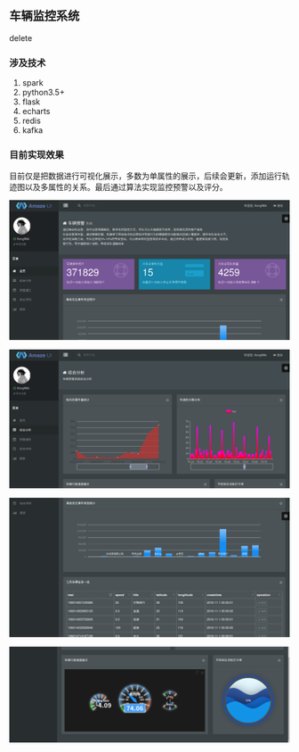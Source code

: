 ## 车辆监控系统

delete

### 涉及技术

1. spark
2. python3.5+
3. flask
4. echarts
5. redis
6. kafka


### 目前实现效果

目前仅是把数据进行可视化展示，多数为单属性的展示，后续会更新，添加运行轨迹图以及多属性的关系。最后通过算法实现监控预警以及评分。

![image](https://raw.githubusercontent.com/KongWiKi/logistics/master/app/static/i/Screenshot%20from%202018-04-19%2004-56-39.png)



![image](https://raw.githubusercontent.com/KongWiKi/logistics/master/app/static/i/Screenshot%20from%202018-04-19%2005-12-43.png)



![image](https://raw.githubusercontent.com/KongWiKi/logistics/master/app/static/i/Screenshot%20from%202018-04-19%2004-56-52.png)



![image](https://raw.githubusercontent.com/KongWiKi/logistics/master/app/static/i/Screenshot%20from%202018-04-19%2005-13-06.png)

